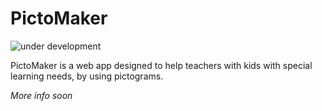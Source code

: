 # PictoMaker

![under development](https://raster.shields.io/badge/status-building-blueviolet)

PictoMaker is a web app designed to help teachers with kids with special learning needs, by using pictograms.

_More info soon_
